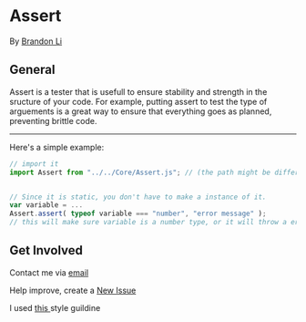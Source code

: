 <!--  
  README.md
  Created by Brandon Li on 3/2/19.
  Copyright © 2019 Brandon Li. All rights reserved. 
-->
Assert
=======
By [Brandon Li](https://github.com/brandonLi8)

## General

Assert is a tester that is usefull to ensure stability and strength in the sructure of your code. For example, putting assert to test the type of arguements is a great way to ensure that everything goes as planned, preventing brittle code.

-----------

Here's a simple example:

```javascript 
// import it
import Assert from "../../Core/Assert.js"; // (the path might be different)


// Since it is static, you don't have to make a instance of it.
var variable = ... 
Assert.assert( typeof variable === "number", "error message" ); 
// this will make sure variable is a number type, or it will throw a error

```

## Get Involved

Contact me via <a href="mailto:brandon.li820@icloud.com" target="_blank"> email </a>

Help improve, create a <a href="https://github.com/brandonLi8/Sherpa/issues" target="_blank">New Issue</a>

I used <a href="https://github.com/brandonLi8/Portfolio-Website/blob/master/Style.md" target="_blank"> this </a> style guildine


